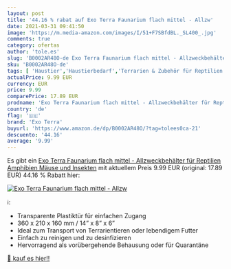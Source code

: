 ```yaml
---
layout: post
title: '44.16 % rabat auf Exo Terra Faunarium flach mittel - Allzw'
date: 2021-03-31 09:41:50
image: 'https://m.media-amazon.com/images/I/51+F7SBfdBL._SL400_.jpg'
comments: true
category: ofertas
author: 'tole.es'
slug: 'B0002AR48O-de Exo Terra Faunarium flach mittel - Allzweckbehälter für...'
sku: 'B0002AR48O-de'
tags: [ 'Haustier','Haustierbedarf','Terrarien & Zubehör für Reptilien & Amphibien','Terrarien für Reptilien & Amphibien','Terraristikbedarf','exo terra', ]
actualPrice: 9.99 EUR
currency: EUR
price: 9.99
comparePrice: 17.89 EUR
prodname: 'Exo Terra Faunarium flach mittel - Allzweckbehälter für Reptilien  Amphibien  Mäuse und Insekten'
country: 'de'
flag: '🇩🇪'
brand: 'Exo Terra'
buyurl: 'https://www.amazon.de/dp/B0002AR48O/?tag=tolees0ca-21'
descuento: '44.16'
average: '9.99'
---
```


Es gibt ein [Exo Terra Faunarium flach mittel - Allzweckbehälter für Reptilien  Amphibien  Mäuse und Insekten](https://www.amazon.de/dp/B0002AR48O/?tag=tolees0ca-21) mit aktuellem Preis 9.99 EUR (original: 17.89 EUR) 44.16 % Rabatt hier:

[![Exo Terra Faunarium flach mittel - Allzw](https://m.media-amazon.com/images/I/51+F7SBfdBL._SL400_.jpg)](https://www.amazon.de/dp/B0002AR48O/?tag=tolees0ca-21)

ℹ️:

- Transparente Plastiktür für einfachen Zugang
- 360 x 210 x 160 mm / 14” x 8” x 6”
- Ideal zum Transport von Terrarientieren oder lebendigem Futter
- Einfach zu reinigen und zu desinfizieren
- Hervorragend als vorübergehende Behausung oder für Quarantäne

[🛒 kauf es hier!!](https://www.amazon.de/dp/B0002AR48O/?tag=tolees0ca-21)
